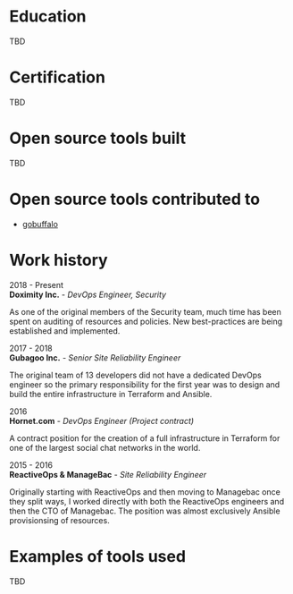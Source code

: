 # Education

TBD

# Certification

TBD

# Open source tools built

TBD

# Open source tools contributed to

- [gobuffalo](https://github.com/gobuffalo/gobuffalo)

# Work history

2018 - Present</br>
**Doximity Inc.** - _DevOps Engineer, Security_

As one of the original members of the Security team, much time has been spent on auditing of resources and policies. New best-practices are being established and implemented.

2017 - 2018</br>
**Gubagoo Inc.** - _Senior Site Reliability Engineer_

The original team of 13 developers did not have a dedicated DevOps engineer so the primary responsibility for the first year was to design and build the entire infrastructure in Terraform and Ansible.

2016</br>
**Hornet.com** - _DevOps Engineer (Project contract)_

A contract position for the creation of a full infrastructure in Terraform for one of the largest social chat networks in the world.

2015 - 2016</br>
**ReactiveOps & ManageBac** - _Site Reliability Engineer_

Originally starting with ReactiveOps and then moving to Managebac once they split ways, I worked directly with both the ReactiveOps engineers and then the CTO of Managebac. The position was almost exclusively Ansible provisionsing of resources.

# Examples of tools used

TBD
